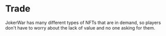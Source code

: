 # Trade

JokerWar has many different types of NFTs that are in demand, so players don't have to worry about the lack of value and no one asking for them.
